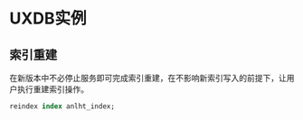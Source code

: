 # UXDB实例

## 索引重建

在新版本中不必停止服务即可完成索引重建，在不影响新索引写入的前提下，让用户执行重建索引操作。

```sql
reindex index anlht_index;
```



